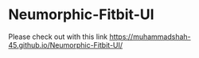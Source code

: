 # Neumorphic-Fitbit-UI

Please check out with this link
https://muhammadshah-45.github.io/Neumorphic-Fitbit-UI/
